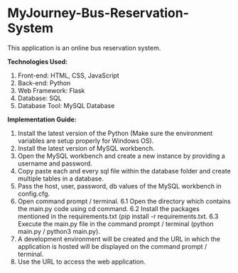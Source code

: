 # MyJourney-Bus-Reservation-System

This application is an online bus reservation system.

**Technologies Used:**
1. Front-end: HTML, CSS, JavaScript
2. Back-end: Python
3. Web Framework: Flask
4. Database: SQL
5. Database Tool: MySQL Database

**Implementation Guide:**

1. Install the latest version of the Python (Make sure the environment variables are setup properly for Windows OS).
2. Install the latest version of MySQL workbench.
3. Open the MySQL workbench and create a new instance by providing a username and password.
4. Copy paste each and every sql file within the database folder and create multiple tables in a database.
5. Pass the host, user, password, db values of the MySQL workbench in config.cfg.
6. Open command prompt / terminal.
   6.1 Open the directory which contains the main.py code using cd command.
   6.2 Install the packages mentioned in the requirements.txt (pip install -r requirements.txt.
   6.3 Execute the main.py file in the command prompt / terminal (python main.py / python3 main.py).
7. A development environment will be created and the URL in which the application is hosted will be displayed on the command prompt / terminal.
8. Use the URL to access the web application.
